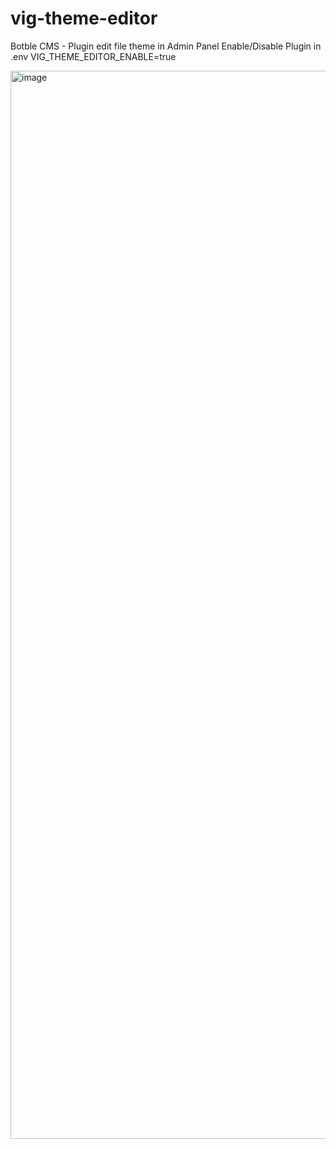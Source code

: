# vig-theme-editor
Botble CMS - Plugin edit file theme in Admin Panel
Enable/Disable Plugin in .env
VIG_THEME_EDITOR_ENABLE=true

<img width="1709" alt="image" src="https://i.ibb.co/mBDnZS0/image.png">

